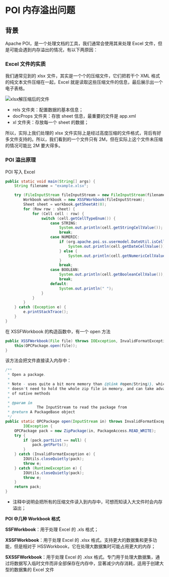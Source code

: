 # POI 内存溢出问题

## 背景

Apache POI，是一个处理文档的工具，我们通常会使用其来处理 Excel 文件，但是可能会遇到内存溢出的情况，有以下两原因：

### Excel 文件的实质

我们通常见到的 xlsx 文件，其实是一个个的压缩文件，它们把若干个 XML 格式的纯文本文件压缩在一起，Excel 就是读取这些压缩文件的信息，最后展示出一个电子表格。



![xlsx解压缩后的文件](https://ezreal-tuchuang-1312880100.cos.ap-guangzhou.myqcloud.com/article/image-20231226010311303.png)

- rels 文件夹：配置数据的基本信息；
- docProps 文件夹：存放 sheet 信息，最重要的文件是 app.xml
- xl 文件夹：存放每一个 sheet 的数据；

所以，实际上我们处理的 xlsx 文件实际上是经过高度压缩的文件格式，背后有好多文件支持的。所以，我们看到的一个文件只有 2M，但在实际上这个文件未压缩的情况可能比 2M 要大得多。



### POI 溢出原理

POI 写入 Excel 

```java
public static void main(String[] args) {
    String filename = "example.xlsx";

    try (FileInputStream fileInputStream = new FileInputStream(filename)) {
        Workbook workbook = new XSSFWorkbook(fileInputStream);
        Sheet sheet = workbook.getSheetAt(0);
        for (Row row : sheet) {
            for (Cell cell : row) {
                switch (cell.getCellTypeEnum()) {
                    case STRING:
                        System.out.println(cell.getStringCellValue());
                        break;
                    case NUMERIC:
                        if (org.apache.poi.ss.usermodel.DateUtil.isCellDateFormatted(cell)) {
                            System.out.println(cell.getDateCellValue());
                        } else {
                            System.out.println(cell.getNumericCellValue());
                        }
                        break;
                    case BOOLEAN:
                        System.out.println(cell.getBooleanCellValue());
                        break;
                    default:
                        System.out.println(" ");
                }
            }
        }
    } catch (Exception e) {
        e.printStackTrace();
    }
}
```



在  XSSFWorkbook 的构造函数中，有一个 open 方法

```java
public XSSFWorkbook(File file) throws IOException, InvalidFormatException {
    this(OPCPackage.open(file));
}
```

该方法会把文件直接读入内存中：

```java
/**
 * Open a package.
 *
 * Note - uses quite a bit more memory than {@link #open(String)}, which
 * doesn't need to hold the whole zip file in memory, and can take advantage
 * of native methods
 *
 * @param in
 *            The InputStream to read the package from
 * @return A PackageBase object
 */
public static OPCPackage open(InputStream in) throws InvalidFormatException,
        IOException {
    OPCPackage pack = new ZipPackage(in, PackageAccess.READ_WRITE);
    try {
        if (pack.partList == null) {
            pack.getParts();
        }
    } catch (InvalidFormatException e) {
        IOUtils.closeQuietly(pack);
        throw e;
    } catch (RuntimeException e) {
        IOUtils.closeQuietly(pack);
        throw e;
    }
    return pack;
}
```

- 注释中说明会把所有的压缩文件读入到内存中，可想而知读入大文件时会内存溢出；



**POI 中几种 Workbook 格式**

**SSFWorkbook**：用于处理 Excel 的 .xls 格式；

**XSSFWorkbook**：用于处理 Excel 的 .xlsx 格式。支持更大的数据集和更多功能，但是相对于 HSSWorkbook，它在处理大数据集时可能占用更大的内存；

**SXSSFWorkbook**：用于处理 Excel 的 .xlsx 格式。专门用于处理大数据集，通过将数据写入临时文件而非全部保存在内存中，显著减少内存消耗，适用于创建大型的数据集的 Excel 文件
